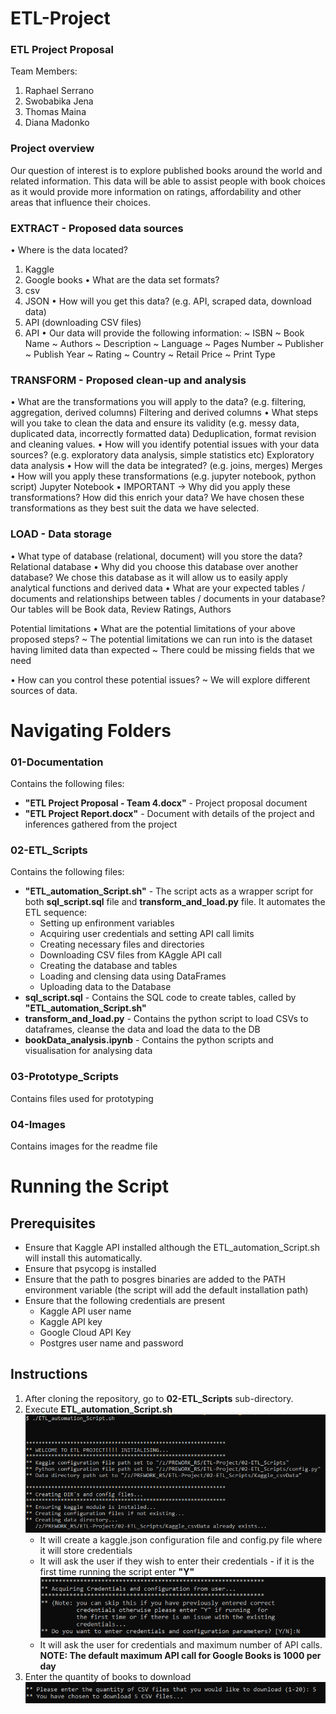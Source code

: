# ETL-Project
### ETL Project Proposal

Team Members: 
1.	Raphael Serrano
2.	Swobabika Jena
3.	Thomas Maina
4.	Diana Madonko

### Project overview 

Our question of interest is to explore published books around the world and related information. This data will be able to assist people with book choices as it would provide more information on ratings, affordability and other areas that influence their choices.


### EXTRACT - Proposed data sources
•	Where is the data located?
1. Kaggle
2. Google books
•	What are the data set formats? 
1. csv
2. JSON
•	How will you get this data? (e.g. API, scraped data, download data)
1. API (downloading CSV files)
2. API
•	Our data will provide the following information:
~ ISBN
~ Book Name
~ Authors
~ Description
~ Language
~ Pages Number
~ Publisher
~ Publish Year
~ Rating
~ Country
~ Retail Price
~ Print Type


### TRANSFORM - Proposed clean-up and analysis
•	What are the transformations you will apply to the data? (e.g. filtering, aggregation, derived columns)
Filtering and derived columns
•	What steps will you take to clean the data and ensure its validity (e.g. messy data, duplicated data, incorrectly formatted data)
Deduplication, format revision and cleaning values.
•	How will you identify potential issues with your data sources? (e.g. exploratory data analysis, simple statistics etc)
Exploratory data analysis
•	How will the data be integrated? (e.g. joins, merges)
Merges
•	How will you apply these transformations (e.g. jupyter notebook, python script)
Jupyter Notebook
•	IMPORTANT → Why did you apply these transformations? How did this enrich your data?
We have chosen these transformations as they best suit the data we have selected.


### LOAD - Data storage
•	What type of database (relational, document) will you store the data?
Relational database
•	Why did you choose this database over another database?
We chose this database as it will allow us to easily apply analytical functions and derived data
•	What are your expected tables / documents and relationships between tables / documents in your database?
Our tables will be Book data, Review Ratings, Authors

Potential limitations
•	What are the potential limitations of your above proposed steps? 
~ The potential limitations we can run into is the dataset having limited data than expected 
~ There could be missing fields that we need

•	How can you control these potential issues?
~ We will explore different sources of data.


# Navigating Folders
### 01-Documentation
Contains the following files:
* **"ETL Project Proposal - Team 4.docx"** - Project proposal document
* **"ETL Project Report.docx"** - Document with details of the project and inferences gathered from the project

### 02-ETL_Scripts
Contains the following files:
* **"ETL_automation_Script.sh"** - The script acts as a wrapper script for both **sql_script.sql** file and **transform_and_load.py** file. It automates the ETL sequence: 
    - Setting up enfironment variables
    - Acquiring user credentials and setting API call limits
    - Creating necessary files and directories
    - Downloading CSV files from KAggle API call
    - Creating the database and tables
    - Loading and clensing data using DataFrames
    - Uploading data to the Database
* **sql_script.sql** - Contains the SQL code to create tables, called by **"ETL_automation_Script.sh"**
* **transform_and_load.py** - Contains the python script to load CSVs to dataframes, cleanse the data and load the data to the DB
* **bookData_analysis.ipynb** - Contains the python scripts and visualisation for analysing data

### 03-Prototype_Scripts
Contains files used for prototyping

### 04-Images
Contains images for the readme file

# Running the Script
## Prerequisites
* Ensure that Kaggle API installed although the ETL_automation_Script.sh will install this automatically.
* Ensure that psycopg is installed
* Ensure that the path to posgres binaries are added to the PATH environment variable (the script will add the default installation path)
* Ensure that the following credentials are present
    - Kaggle API user name
    - Kaggle API key
    - Google Cloud API Key
    - Postgres user name and password

## Instructions
1. After cloning the repository, go to **02-ETL_Scripts** sub-directory.
2. Execute **ETL_automation_Script.sh**
    ![Revenue](04-Images/screen1.png)
    * It will create a kaggle.json configuration file and config.py file where it will store credentials
    * It will ask the user if they wish to enter their credentials - if it is the first time running the script enter **"Y"**
    ![Revenue](04-Images/screen2.png)
    * It will ask the user for credentials and maximum number of API calls. **NOTE: The default maximum API call for Google Books is 1000 per day**
3. Enter the quantity of books to download
    ![Revenue](04-Images/screen3.png)








